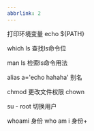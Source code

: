 ```yaml
---
abbrlink: 2
---
```

打印环境变量 echo ${PATH}

which ls 查找ls命令位

man ls 检索ls命令用法

alias a='echo hahaha' 别名

chmod 更改文件权限 chown

su - root 切换用户

whoami 身份 who am i 身份+

